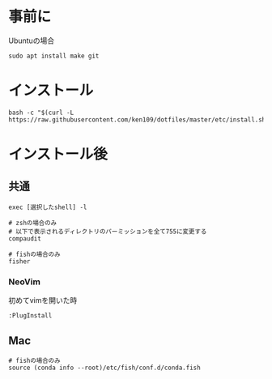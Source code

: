 # 事前に

Ubuntuの場合
```
sudo apt install make git
```

# インストール

```
bash -c "$(curl -L https://raw.githubusercontent.com/ken109/dotfiles/master/etc/install.sh)"
```

# インストール後
## 共通
```
exec [選択したshell] -l

# zshの場合のみ
# 以下で表示されるディレクトリのパーミッションを全て755に変更する
compaudit

# fishの場合のみ
fisher
```
### NeoVim
初めてvimを開いた時
```
:PlugInstall
```

## Mac
```
# fishの場合のみ
source (conda info --root)/etc/fish/conf.d/conda.fish
```
